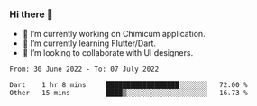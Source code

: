 ### Hi there 👋

<!--
**devcat37/devcat37** is a ✨ _special_ ✨ repository because its `README.md` (this file) appears on your GitHub profile.-->


- 🔭 I’m currently working on Chimicum application.
- 🌱 I’m currently learning Flutter/Dart.
- 👯 I’m looking to collaborate with UI designers.
<!-- - 🤔 I’m looking for help with ... -->

<!--START_SECTION:waka-->

```text
From: 30 June 2022 - To: 07 July 2022

Dart    1 hr 8 mins     ██████████████████░░░░░░░   72.00 %
Other   15 mins         ████▒░░░░░░░░░░░░░░░░░░░░   16.73 %
```

<!--END_SECTION:waka-->
